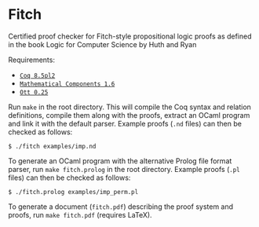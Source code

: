 Fitch
=====

Certified proof checker for Fitch-style propositional logic proofs as defined in the book Logic for Computer Science by Huth and Ryan

Requirements:

 - [`Coq 8.5pl2`](https://coq.inria.fr/download)
 - [`Mathematical Components 1.6`](http://math-comp.github.io/math-comp/)
 - [`Ott 0.25`](https://www.cl.cam.ac.uk/~pes20/ott/)

Run `make` in the root directory. This will compile the Coq syntax and relation definitions, compile them along with the proofs, extract an OCaml program and link it with the default parser. Example proofs (`.nd` files) can then be checked as follows:

    $ ./fitch examples/imp.nd

To generate an OCaml program with the alternative Prolog file format parser, run `make fitch.prolog` in the root directory. Example proofs (`.pl` files) can then be checked as follows:

    $ ./fitch.prolog examples/imp_perm.pl

To generate a document (`fitch.pdf`) describing the proof system and proofs, run `make fitch.pdf` (requires LaTeX).
